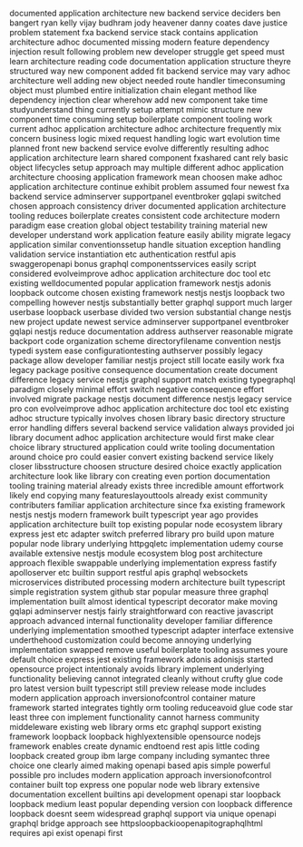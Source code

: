 documented application architecture new backend service deciders ben bangert ryan kelly vijay budhram jody heavener danny coates dave justice problem statement fxa backend service stack contains application architecture adhoc documented missing modern feature dependency injection result following problem new developer struggle get speed must learn architecture reading code documentation application structure theyre structured way new component added fit backend service may vary adhoc architecture well adding new object needed route handler timeconsuming object must plumbed entire initialization chain elegant method like dependency injection clear wherehow add new component take time studyunderstand thing currently setup attempt mimic structure new component time consuming setup boilerplate component tooling work current adhoc application architecture adhoc architecture frequently mix concern business logic mixed request handling logic wart evolution time planned front new backend service evolve differently resulting adhoc application architecture learn shared component fxashared cant rely basic object lifecycles setup approach may multiple different adhoc application architecture choosing application framework mean choosen make adhoc application architecture continue exhibit problem assumed four newest fxa backend service adminserver supportpanel eventbroker gqlapi switched chosen approach consistency driver documented application architecture tooling reduces boilerplate creates consistent code architecture modern paradigm ease creation global object testability training material new developer understand work application feature easily ability migrate legacy application similar conventionssetup handle situation exception handling validation service instantiation etc authentication restful apis swaggeropenapi bonus graphql componentsservices easily script considered evolveimprove adhoc application architecture doc tool etc existing welldocumented popular application framework nestjs adonis loopback outcome chosen existing framework nestjs nestjs loopback two compelling however nestjs substantially better graphql support much larger userbase loopback userbase divided two version substantial change nestjs new project update newest service adminserver supportpanel eventbroker gqlapi nestjs reduce documentation address authserver reasonable migrate backport code organization scheme directoryfilename convention nestjs typedi system ease configurationtesting authserver possibly legacy package allow developer familiar nestjs project still locate easily work fxa legacy package positive consequence documentation create document difference legacy service nestjs graphql support match existing typegraphql paradigm closely minimal effort switch negative consequence effort involved migrate package nestjs document difference nestjs legacy service pro con evolveimprove adhoc application architecture doc tool etc existing adhoc structure typically involves chosen library basic directory structure error handling differs several backend service validation always provided joi library document adhoc application architecture would first make clear choice library structured application could write tooling documentation around choice pro could easier convert existing backend service likely closer libsstructure choosen structure desired choice exactly application architecture look like library con creating even portion documentation tooling training material already exists three incredible amount effortwork likely end copying many featureslayouttools already exist community contributers familiar application architecture since fxa existing framework nestjs nestjs modern framework built typescript year ago provides application architecture built top existing popular node ecosystem library express jest etc adapter switch preferred library pro build upon mature popular node library underlying httpgqletc implementation udemy course available extensive nestjs module ecosystem blog post architecture approach flexible swappable underlying implementation express fastify apolloserver etc builtin support restful apis graphql websockets microservices distributed processing modern architecture built typescript simple registration system github star popular measure three graphql implementation built almost identical typescript decorator make moving gqlapi adminserver nestjs fairly straightforward con reactive javascript approach advanced internal functionality developer familiar difference underlying implementation smoothed typescript adapter interface extensive underthehood customization could become annoying underlying implementation swapped remove useful boilerplate tooling assumes youre default choice express jest existing framework adonis adonisjs started opensource project intentionaly avoids library implement underlying functionality believing cannot integrated cleanly without crufty glue code pro latest version built typescript still preview release mode includes modern application approach inversionofcontrol container mature framework started integrates tightly orm tooling reduceavoid glue code star least three con implement functionality cannot harness community middeleware existing web library orms etc graphql support existing framework loopback loopback highlyextensible opensource nodejs framework enables create dynamic endtoend rest apis little coding loopback created group ibm large company including symantec three choice one clearly aimed making openapi based apis simple powerful possible pro includes modern application approach inversionofcontrol container built top express one popular node web library extensive documentation excellent builtins api development openapi star loopback loopback medium least popular depending version con loopback difference loopback doesnt seem widespread graphql support via unique openapi graphql bridge approach see httpsloopbackioopenapitographqlhtml requires api exist openapi first